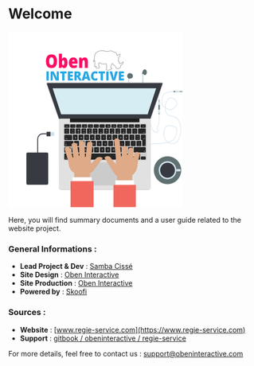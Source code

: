 # Welcome
![](oben-interactive-fr-avatar-yeah-min.png)


Here, you will find summary documents and a user guide related to the website project.

### General Informations :
* **Lead Project & Dev** : [Samba Cissé](https://twitter.com/_sambacisse)
* **Site Design** : [Oben Interactive](http://obeninteractive.com)
* **Site Production** : [Oben Interactive](http://www.obeninteractive.com)
* **Powered by** : [Skoofi](http://www.skoofi.com)

### Sources :
* **Website** : [www.regie-service.com](https://www.regie-service.com)
* **Support** : [gitbook / obeninteractive / regie-service](https://obeninteractive.gitbooks.io/regie-services-nord-littoral/content)

For more details, feel free to contact us : [support@obeninteractive.com](support@obeninteractive.com)